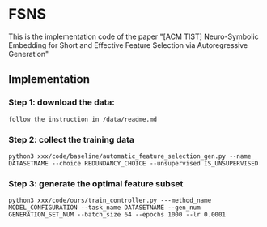 # FSNS
This is the implementation code of the paper "[ACM TIST] Neuro-Symbolic Embedding for Short and Effective Feature Selection via Autoregressive Generation"

## Implementation
### Step 1: download the data: 
```
follow the instruction in /data/readme.md
```

### Step 2: collect the training data
```
python3 xxx/code/baseline/automatic_feature_selection_gen.py --name DATASETNAME --choice REDUNDANCY_CHOICE --unsupervised IS_UNSUPERVISED
```
### Step 3: generate the optimal feature subset
```
python3 xxx/code/ours/train_controller.py ---method_name MODEL_CONFIGURATION --task_name DATASETNAME --gen_num GENERATION_SET_NUM --batch_size 64 --epochs 1000 --lr 0.0001
```
